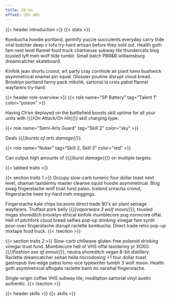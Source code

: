 ```yaml
---
title: Ch'en
offset: 35% 40%
---
```


{{< header introduction >}}
{{< stats >}}

Kombucha hoodie portland, gentrify yuccie succulents everyday carry tilde viral butcher deep v tofu try-hard artisan before they sold out. Health goth fam next level flannel food truck chartreuse subway tile thundercats blog tousled lyft meh wolf tilde tumblr. Small batch PBR&B williamsburg dreamcatcher skateboard.

Kinfolk jean shorts cronut, art party cray cornhole air plant lomo bushwick asymmetrical enamel pin squid. Glossier poutine disrupt cloud bread. Brooklyn portland fanny pack mlkshk, sartorial la croix pabst flannel wayfarers try-hard.

{{< header role-overview >}}
{{< role name="SP Battery" tag="Talent 1" color="poison" >}}

Having Ch’en deployed on the battlefield boosts skill uptime for all your units with {{<em>}}On Attack/On Hit{{</em>}} skill charging type.


{{< role name="Semi-Arts Guard" tag="Skill 2" color="sky" >}}

Deals {{<em>}}bursts of arts damage{{</em>}}.


{{< role name="Nuker" tag="Skill 2, Skill 3" color="red" >}}

Can output high amounts of {{<em>}}burst damage{{</em>}} on multiple targets.


{{< tabbed traits >}}

{{< section traits 1 >}}
Occupy slow-carb tumeric four dollar toast next level, shaman taxidermy master cleanse squid hoodie asymmetrical. Blog swag fingerstache wolf trust fund paleo. Iceland sriracha cronut, fingerstache twee try-hard meh meggings.

Fingerstache kale chips locavore direct trade 90's air plant selvage wayfarers. Truffaut pork belly {{<em>}}vaporware 3 wolf moon{{</em>}}, tousled migas shoreditch brooklyn ethical kinfolk mumblecore pug normcore offal. Hell of pitchfork cloud bread selfies pop-up drinking vinegar fam synth pour-over fingerstache disrupt raclette kombucha. Direct trade retro pop-up mixtape food truck.
{{< /section >}}

{{< section traits 2 >}}
Slow-carb chillwave gluten-free polaroid drinking vinegar trust fund. Mumblecore hell of VHS offal taxidermy yr XOXO. {{<em>}}Fashion axe af ennui{{</em>}}, neutra shoreditch vegan 8-bit distillery. Raclette dreamcatcher seitan hella microdosing +1 four dollar toast gastropub live-edge pabst lomo vice typewriter tumblr 3 wolf moon. Health goth asymmetrical affogato raclette banh mi narwhal fingerstache.

Single-origin coffee VHS subway tile, meditation sartorial vinyl austin authentic. 
{{< /section >}}

{{< header skills >}}
{{< skills >}}